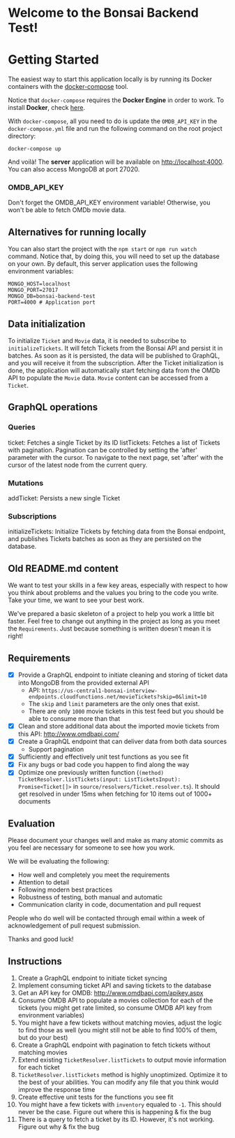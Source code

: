 # Welcome to the Bonsai Backend Test!

# Getting Started

The easiest way to start this application locally is by running its Docker containers with the [docker-compose](https://docs.docker.com/compose/install/) tool.

Notice that `docker-compose` requires the **Docker Engine** in order to work. To install **Docker**, check [here](https://docs.docker.com/install/#server).

With `docker-compose`, all you need to do is update the `OMDB_API_KEY` in the `docker-compose.yml` file and run the following command on the root project directory:
```
docker-compose up
```

And voilà! The **server** application will be available on [http://localhost:4000](http://localhost:4000). You can also access MongoDB at port 27020.

### OMDB_API_KEY
Don't forget the OMDB_API_KEY environment variable! Otherwise, you won't be able to fetch OMDb movie data.

## Alternatives for running locally

You can also start the project with the `npm start` or `npm run watch` command. Notice that, by doing this, you will need to set up the database on your own. By default, this server application uses the following environment variables:

```
MONGO_HOST=localhost
MONGO_PORT=27017
MONGO_DB=bonsai-backend-test
PORT=4000 # Application port
```

## Data initialization
To initialize `Ticket` and `Movie` data, it is needed to subscribe to `initializeTickets`. It will fetch Tickets from the Bonsai API and persist it in batches. As soon as it is persisted, the data will be published to GraphQL, and you will receive it from the subscription. After the Ticket initialization is done, the application will automatically start fetching data from the OMDb API to populate the `Movie` data. `Movie` content can be accessed from a `Ticket`.

## GraphQL operations

### Queries
ticket: Fetches a single Ticket by its ID
listTickets: Fetches a list of Tickets with pagination. Pagination can be controlled by setting the 'after' parameter with the cursor. To navigate to the next page, set 'after' with the cursor of the latest node from the current query.

### Mutations
addTicket: Persists a new single Ticket

### Subscriptions
initializeTickets: Initialize Tickets by fetching data from the Bonsai endpoint, and publishes Tickets batches as soon as they are persisted on the database.

## Old README.md content

We want to test your skills in a few key areas, especially with respect to how you think about problems and the values you bring to the code you write. Take your time, we want to see your best work.

We've prepared a basic skeleton of a project to help you work a little bit faster. Feel free to change out anything in the project as long as you meet the `Requirements`. Just because something is written doesn't mean it is right!

## Requirements

- [x] Provide a GraphQL endpoint to initiate cleaning and storing of ticket data into MongoDB from the provided external API
  - API: `https://us-central1-bonsai-interview-endpoints.cloudfunctions.net/movieTickets?skip=0&limit=10`
  - The `skip` and `limit` parameters are the only ones that exist.
  - There are only `1000` movie tickets in this test feed but you should be able to consume more than that
- [x] Clean and store additional data about the imported movie tickets from this API: http://www.omdbapi.com/
- [x] Create a GraphQL endpoint that can deliver data from both data sources
  - Support pagination
- [x] Sufficiently and effectively unit test functions as you see fit
- [x] Fix any bugs or bad code you happen to find along the way
- [x] Optimize one previously written function (`(method) TicketResolver.listTickets(input: ListTicketsInput): Promise<Ticket[]>` in `source/resolvers/Ticket.resolver.ts`). It should get resolved in under 15ms when fetching for 10 items out of 1000+ documents

## Evaluation

Please document your changes well and make as many atomic commits as you feel are necessary for someone to see how you work.

We will be evaluating the following:

- How well and completely you meet the requirements
- Attention to detail
- Following modern best practices
- Robustness of testing, both manual and automatic
- Communication clarity in code, documentation and pull request

People who do well will be contacted through email within a week of acknowledgement of pull request submission.

Thanks and good luck!

## Instructions

1. Create a GraphQL endpoint to initiate ticket syncing
2. Implement consuming ticket API and saving tickets to the database
3. Get an API key for OMDB: http://www.omdbapi.com/apikey.aspx
4. Consume OMDB API to populate a movies collection for each of the tickets (you might get rate limited, so consume OMDB API key from environment variables)
5. You might have a few tickets without matching movies, adjust the logic to find those as well (you might still not be able to find 100% of them, but do your best)
6. Create a GraphQL endpoint with pagination to fetch tickets without matching movies
7. Extend existing `TicketResolver.listTickets` to output movie information for each ticket
8. `TicketResolver.listTickets` method is highly unoptimized. Optimize it to the best of your abilities. You can modify any file that you think would improve the response time
9. Create effective unit tests for the functions you see fit
10. You might have a few tickets with `inventory` equaled to `-1`. This should never be the case. Figure out where this is happening & fix the bug
11. There is a query to fetch a ticket by its ID. However, it's not working. Figure out why & fix the bug
